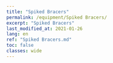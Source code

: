 ```yaml
---
title: "Spiked Bracers"
permalink: /equipment/Spiked Bracers/
excerpt: "Spiked Bracers"
last_modified_at: 2021-01-26
lang: en
ref: "Spiked Bracers.md"
toc: false
classes: wide
---
```


